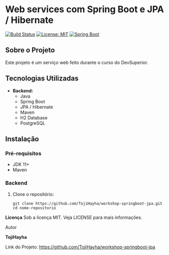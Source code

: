 # Web services com Spring Boot e JPA / Hibernate

[![Build Status](https://img.shields.io/badge/build-passing-brightgreen)](https://shields.io/)
[![License: MIT](https://img.shields.io/badge/License-MIT-blue.svg)](https://opensource.org/licenses/MIT)
[![Spring Boot](https://img.shields.io/badge/Spring%20Boot-3.3.2-brightgreen.svg)](https://spring.io/projects/spring-boot)

## Sobre o Projeto

Este projeto é um serviço web feito durante o curso do DevSuperior.

## Tecnologias Utilizadas

- **Backend:**
  - Java
  - Spring Boot
  - JPA / Hibernate
  - Maven
  - H2 Database
  - PostgreSQL

## Instalação

### Pré-requisitos

- JDK 11+
- Maven

### Backend

1. Clone o repositório:
   
   ```
   git clone https://github.com/TojiHayha/workshop-springboot-jpa.git
   cd nome-repositorio

**Licença**
Sob a licença MIT. Veja LICENSE para mais informações.

Autor

**TojiHayha** 

Link do Projeto: https://github.com/TojiHayha/workshop-springboot-jpa
